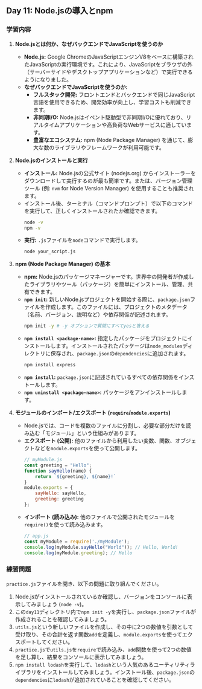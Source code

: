 ## Day 11: Node.jsの導入とnpm

### 学習内容

1.  **Node.jsとは何か、なぜバックエンドでJavaScriptを使うのか**
    *   **Node.js:** Google ChromeのJavaScriptエンジンV8をベースに構築されたJavaScriptの実行環境です。これにより、JavaScriptをブラウザの外（サーバーサイドやデスクトップアプリケーションなど）で実行できるようになりました。
    *   **なぜバックエンドでJavaScriptを使うのか:**
        *   **フルスタック開発:** フロントエンドとバックエンドで同じJavaScript言語を使用できるため、開発効率が向上し、学習コストも削減できます。
        *   **非同期I/O:** Node.jsはイベント駆動型で非同期I/Oに優れており、リアルタイムアプリケーションや高負荷なWebサービスに適しています。
        *   **豊富なエコシステム:** npm (Node Package Manager) を通じて、膨大な数のライブラリやフレームワークが利用可能です。

2.  **Node.jsのインストールと実行**
    *   **インストール:** Node.jsの公式サイト (nodejs.org) からインストーラーをダウンロードして実行するのが最も簡単です。または、バージョン管理ツール (例: `nvm` for Node Version Manager) を使用することも推奨されます。
    *   インストール後、ターミナル（コマンドプロンプト）で以下のコマンドを実行して、正しくインストールされたか確認できます。
        ```bash
        node -v
        npm -v
        ```
    *   **実行:** `.js`ファイルを`node`コマンドで実行します。
        ```bash
        node your_script.js
        ```

3.  **npm (Node Package Manager) の基本**
    *   **npm:** Node.jsのパッケージマネージャーです。世界中の開発者が作成したライブラリやツール（パッケージ）を簡単にインストール、管理、共有できます。
    *   **`npm init`:** 新しいNode.jsプロジェクトを開始する際に、`package.json`ファイルを作成します。このファイルには、プロジェクトのメタデータ（名前、バージョン、説明など）や依存関係が記述されます。
        ```bash
        npm init -y # -y オプションで質問にすべてyesと答える
        ```
    *   **`npm install <package-name>`:** 指定したパッケージをプロジェクトにインストールします。インストールされたパッケージは`node_modules`ディレクトリに保存され、`package.json`の`dependencies`に追加されます。
        ```bash
        npm install express
        ```
    *   **`npm install`:** `package.json`に記述されているすべての依存関係をインストールします。
    *   **`npm uninstall <package-name>`:** パッケージをアンインストールします。

4.  **モジュールのインポート/エクスポート (`require`/`module.exports`)**
    *   Node.jsでは、コードを複数のファイルに分割し、必要な部分だけを読み込む「モジュール」という仕組みがあります。
    *   **エクスポート (公開):** 他のファイルから利用したい変数、関数、オブジェクトなどを`module.exports`を使って公開します。
        ```javascript
        // myModule.js
        const greeting = "Hello";
        function sayHello(name) {
            return `${greeting}, ${name}!`
        }
        module.exports = {
            sayHello: sayHello,
            greeting: greeting
        };
        ```
    *   **インポート (読み込み):** 他のファイルで公開されたモジュールを`require()`を使って読み込みます。
        ```javascript
        // app.js
        const myModule = require('./myModule');
        console.log(myModule.sayHello("World")); // Hello, World!
        console.log(myModule.greeting); // Hello
        ```

### 練習問題

`practice.js`ファイルを開き、以下の問題に取り組んでください。

1.  Node.jsがインストールされているか確認し、バージョンをコンソールに表示してみましょう (`node -v`)。
2.  この`day11`ディレクトリ内で`npm init -y`を実行し、`package.json`ファイルが作成されることを確認してみましょう。
3.  `utils.js`という新しいファイルを作成し、その中に2つの数値を引数として受け取り、その合計を返す関数`add`を定義し、`module.exports`を使ってエクスポートしてください。
4.  `practice.js`で`utils.js`を`require`で読み込み、`add`関数を使って2つの数値を足し算し、結果をコンソールに表示してみましょう。
5.  `npm install lodash`を実行して、`lodash`という人気のあるユーティリティライブラリをインストールしてみましょう。インストール後、`package.json`の`dependencies`に`lodash`が追加されていることを確認してください。
